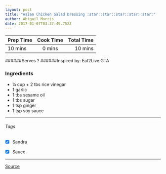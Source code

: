```yaml
---
layout: post
title: "Asian Chicken Salad Dressing :star::star::star::star::star:"
author: Abigail Morris
date: 2017-01-07T03:37:49.752Z
---
```


| Prep Time  | Cook Time    | Total Time  |
| ---------- |:------------:| -----------:|
| 10 mins    | 0 mins      | 10 mins     |


######Serves ?
######Inspired by: Eat2Live GTA

### Ingredients

* ¼ cup + 2 tbs rice vinegar
* 1 garlic
* 1 tbs sesame oil
* 1 tbs sugar
* 1 tsp ginger
* 1 tsp soy sauce

---

###### Tags
- [x] Sandra
- [x] Sauce


---

[Source](www.eat2livegta.com)

